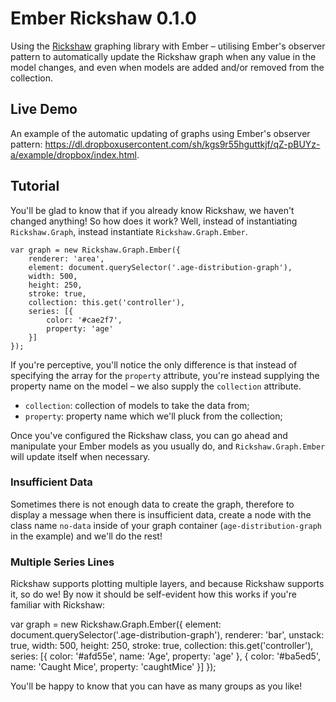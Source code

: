 Ember Rickshaw 0.1.0
================

Using the <a href="http://code.shutterstock.com/rickshaw/" target="_blank">Rickshaw</a> graphing library with Ember &ndash; utilising Ember's observer pattern to automatically update the Rickshaw graph when any value in the model changes, and even when models are added and/or removed from the collection.

Live Demo
----------------

An example of the automatic updating of graphs using Ember's observer pattern: https://dl.dropboxusercontent.com/sh/kgs9r55hguttkjf/qZ-pBUYz-a/example/dropbox/index.html.

Tutorial
----------------

You'll be glad to know that if you already know Rickshaw, we haven't changed anything! So how does it work? Well, instead of instantiating `Rickshaw.Graph`, instead instantiate `Rickshaw.Graph.Ember`.

    var graph = new Rickshaw.Graph.Ember({
        renderer: 'area',
        element: document.querySelector('.age-distribution-graph'),
        width: 500,
        height: 250,
        stroke: true,
        collection: this.get('controller'),
        series: [{
            color: '#cae2f7',
            property: 'age'
        }]
    });

If you're perceptive, you'll notice the only difference is that instead of specifying the array for the `property` attribute, you're instead supplying the property name on the model &ndash; we also supply the `collection` attribute.

* `collection`: collection of models to take the data from;
* `property`: property name which we'll pluck from the collection;

Once you've configured the Rickshaw class, you can go ahead and manipulate your Ember models as you usually do, and `Rickshaw.Graph.Ember` will update itself when necessary.

<h3>Insufficient Data</h3>

Sometimes there is not enough data to create the graph, therefore to display a message when there is insufficient data, create a node with the class name `no-data` inside of your graph container (`age-distribution-graph` in the example) and we'll do the rest!

<h3>Multiple Series Lines</h3>

Rickshaw supports plotting multiple layers, and because Rickshaw supports it, so do we! By now it should be self-evident how this works if you're familiar with Rickshaw:

var graph = new Rickshaw.Graph.Ember({
    element: document.querySelector('.age-distribution-graph'),
    renderer: 'bar',
    unstack: true,
    width: 500,
    height: 250,
    stroke: true,
    collection: this.get('controller'),
    series: [{
        color: '#afd55e',
        name: 'Age',
        property: 'age'
    }, {
        color: '#ba5ed5',
        name: 'Caught Mice',
        property: 'caughtMice'
    }]
});

You'll be happy to know that you can have as many groups as you like!